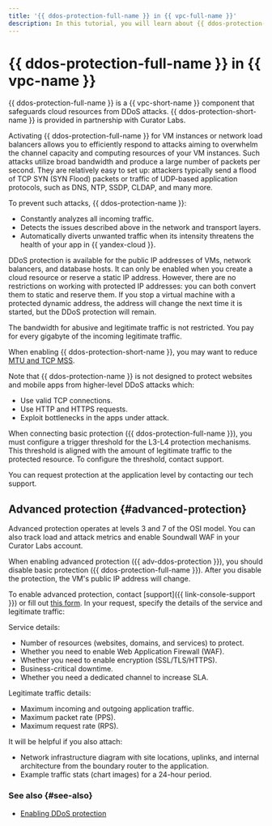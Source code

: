 ```yaml
---
title: '{{ ddos-protection-full-name }} in {{ vpc-full-name }}'
description: In this tutorial, you will learn about {{ ddos-protection-name }} and extended protection.
---
```


# {{ ddos-protection-full-name }} in {{ vpc-name }}


{{ ddos-protection-full-name }} is a {{ vpc-short-name }} component that safeguards cloud resources from DDoS attacks. {{ ddos-protection-short-name }} is provided in partnership with Curator Labs.

Activating {{ ddos-protection-full-name }} for VM instances or network load balancers allows you to efficiently respond to attacks aiming to overwhelm the channel capacity and computing resources of your VM instances. Such attacks utilize broad bandwidth and produce a large number of packets per second. They are relatively easy to set up: attackers typically send a flood of TCP SYN (SYN Flood) packets or traffic of UDP-based application protocols, such as DNS, NTP, SSDP, CLDAP, and many more.

To prevent such attacks, {{ ddos-protection-name }}:

* Constantly analyzes all incoming traffic.
* Detects the issues described above in the network and transport layers.
* Automatically diverts unwanted traffic when its intensity threatens the health of your app in {{ yandex-cloud }}.

DDoS protection is available for the public IP addresses of VMs, network balancers, and database hosts. It can only be enabled when you create a cloud resource or reserve a static IP address. However, there are no restrictions on working with protected IP addresses: you can both convert them to static and reserve them. If you stop a virtual machine with a protected dynamic address, the address will change the next time it is started, but the DDoS protection will remain.

The bandwidth for abusive and legitimate traffic is not restricted. You pay for every gigabyte of the incoming legitimate traffic.

When enabling {{ ddos-protection-short-name }}, you may want to reduce [MTU and TCP MSS](../concepts/mtu-mss.md).

Note that {{ ddos-protection-name }} is not designed to protect websites and mobile apps from higher-level DDoS attacks which:

* Use valid TCP connections.
* Use HTTP and HTTPS requests.
* Exploit bottlenecks in the apps under attack.

When connecting basic protection ({{ ddos-protection-full-name }}), you must configure a trigger threshold for the L3-L4 protection mechanisms. This threshold is aligned with the amount of legitimate traffic to the protected resource. To configure the threshold, contact support.

You can request protection at the application level by contacting our tech support.


## Advanced protection {#advanced-protection}

Advanced protection operates at levels 3 and 7 of the OSI model. You can also track load and attack metrics and enable Soundwall WAF in your Curator Labs account.

When enabling advanced protection ({{ adv-ddos-protection }}), you should disable basic protection ({{ ddos-protection-full-name }}). After you disable the protection, the VM's public IP address will change.

To enable advanced protection, contact [support]({{ link-console-support }}) or fill out [this form](/services/ddos-protection#contact-form). In your request, specify the details of the service and legitimate traffic:

Service details:

* Number of resources (websites, domains, and services) to protect.
* Whether you need to enable Web Application Firewall (WAF).
* Whether you need to enable encryption (SSL/TLS/HTTPS).
* Business-critical downtime.
* Whether you need a dedicated channel to increase SLA.

Legitimate traffic details:

* Maximum incoming and outgoing application traffic.
* Maximum packet rate (PPS).
* Maximum request rate (RPS).

It will be helpful if you also attach:

* Network infrastructure diagram with site locations, uplinks, and internal architecture from the boundary router to the application.
* Example traffic stats (chart images) for a 24-hour period.


### See also {#see-also}

* [Enabling DDoS protection](../operations/enable-ddos-protection.md)

